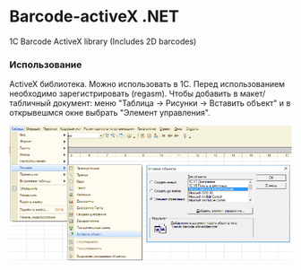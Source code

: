 # Barcode-activeX .NET
1С Barcode ActiveX library (Includes 2D barcodes)
### Использование
ActiveX библиотека. Можно использовать в 1С. Перед использованием необходимо зарегистрировать (regasm). Чтобы добавить в макет/табличный документ: меню "Таблица -> Рисунки -> Вставить объект" и в открывешмся окне выбрать "Элемент управления".

![alt tag](https://github.com/Jumpic/Barcode-activeX/blob/master/barcode1C.png)
